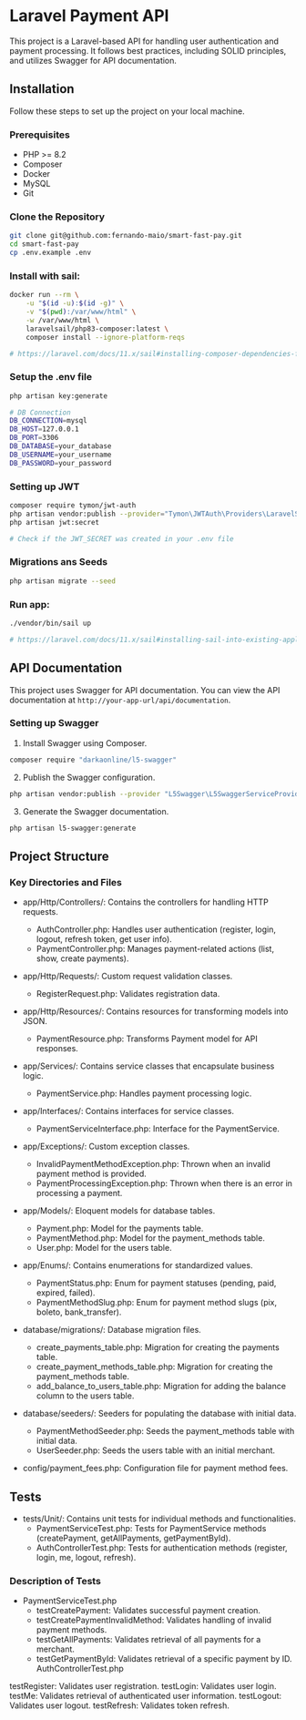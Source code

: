 # Laravel Payment API

This project is a Laravel-based API for handling user authentication and payment processing. It follows best practices, including SOLID principles, and utilizes Swagger for API documentation.

## Installation

Follow these steps to set up the project on your local machine.

### Prerequisites

- PHP >= 8.2
- Composer
- Docker
- MySQL
- Git

### Clone the Repository

```sh
git clone git@github.com:fernando-maio/smart-fast-pay.git
cd smart-fast-pay
cp .env.example .env
```

### Install with sail:

```sh
docker run --rm \
    -u "$(id -u):$(id -g)" \
    -v "$(pwd):/var/www/html" \
    -w /var/www/html \
    laravelsail/php83-composer:latest \
    composer install --ignore-platform-reqs

# https://laravel.com/docs/11.x/sail#installing-composer-dependencies-for-existing-projects
```

### Setup the .env file

```sh
php artisan key:generate

# DB Connection
DB_CONNECTION=mysql
DB_HOST=127.0.0.1
DB_PORT=3306
DB_DATABASE=your_database
DB_USERNAME=your_username
DB_PASSWORD=your_password
```

### Setting up JWT

```sh
composer require tymon/jwt-auth
php artisan vendor:publish --provider="Tymon\JWTAuth\Providers\LaravelServiceProvider"
php artisan jwt:secret

# Check if the JWT_SECRET was created in your .env file
```

### Migrations ans Seeds

```sh
php artisan migrate --seed
```

### Run app:

```sh
./vendor/bin/sail up

# https://laravel.com/docs/11.x/sail#installing-sail-into-existing-applications
```


## API Documentation

This project uses Swagger for API documentation. You can view the API documentation at `http://your-app-url/api/documentation`.

### Setting up Swagger
1. Install Swagger using Composer.
```sh
composer require "darkaonline/l5-swagger"
```

2. Publish the Swagger configuration.
```sh
php artisan vendor:publish --provider "L5Swagger\L5SwaggerServiceProvider"
```

3. Generate the Swagger documentation.
```sh
php artisan l5-swagger:generate
```


## Project Structure

### Key Directories and Files

* app/Http/Controllers/: Contains the controllers for handling HTTP requests.
    - AuthController.php: Handles user authentication (register, login, logout, refresh token, get user info).
    - PaymentController.php: Manages payment-related actions (list, show, create payments).

* app/Http/Requests/: Custom request validation classes.
    - RegisterRequest.php: Validates registration data.

* app/Http/Resources/: Contains resources for transforming models into JSON.
    - PaymentResource.php: Transforms Payment model for API responses.

* app/Services/: Contains service classes that encapsulate business logic.
    - PaymentService.php: Handles payment processing logic.

* app/Interfaces/: Contains interfaces for service classes.
    - PaymentServiceInterface.php: Interface for the PaymentService.

* app/Exceptions/: Custom exception classes.
    - InvalidPaymentMethodException.php: Thrown when an invalid payment method is provided.
    - PaymentProcessingException.php: Thrown when there is an error in processing a payment.

* app/Models/: Eloquent models for database tables.
    - Payment.php: Model for the payments table.
    - PaymentMethod.php: Model for the payment_methods table.
    - User.php: Model for the users table.

* app/Enums/: Contains enumerations for standardized values.
    - PaymentStatus.php: Enum for payment statuses (pending, paid, expired, failed).
    - PaymentMethodSlug.php: Enum for payment method slugs (pix, boleto, bank_transfer).

* database/migrations/: Database migration files.
    - create_payments_table.php: Migration for creating the payments table.
    - create_payment_methods_table.php: Migration for creating the payment_methods table.
    - add_balance_to_users_table.php: Migration for adding the balance column to the users table.

* database/seeders/: Seeders for populating the database with initial data.
    - PaymentMethodSeeder.php: Seeds the payment_methods table with initial data.
    - UserSeeder.php: Seeds the users table with an initial merchant.

* config/payment_fees.php: Configuration file for payment method fees.


## Tests

* tests/Unit/: Contains unit tests for individual methods and functionalities.
    - PaymentServiceTest.php: Tests for PaymentService methods (createPayment, getAllPayments, getPaymentById).
    - AuthControllerTest.php: Tests for authentication methods (register, login, me, logout, refresh).

### Description of Tests

* PaymentServiceTest.php
    - testCreatePayment: Validates successful payment creation.
    - testCreatePaymentInvalidMethod: Validates handling of invalid payment methods.
    - testGetAllPayments: Validates retrieval of all payments for a merchant.
    - testGetPaymentById: Validates retrieval of a specific payment by ID.
AuthControllerTest.php

testRegister: Validates user registration.
testLogin: Validates user login.
testMe: Validates retrieval of authenticated user information.
testLogout: Validates user logout.
testRefresh: Validates token refresh.